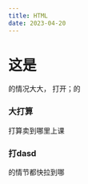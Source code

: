 ```yaml
---
title: HTML
date: 2023-04-20 
---
```



# 这是

的情况大大， 打开；的


### 大打算

打算卖到哪里上课 



### 打dasd

的情节都快拉到哪